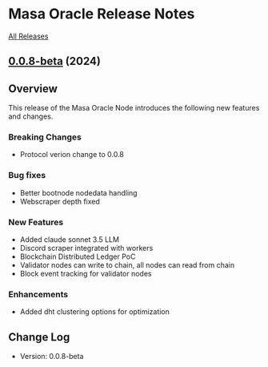 # Masa Oracle Release Notes

[All Releases](https://github.com/masa-finance/masa-oracle/releases)

## [0.0.8-beta](https://github.com/masa-finance/masa-oracle/releases) (2024)

## Overview

This release of the Masa Oracle Node introduces the following new features and changes.

### Breaking Changes

* Protocol verion change to 0.0.8

### Bug fixes

* Better bootnode nodedata handling
* Webscraper depth fixed

### New Features

* Added claude sonnet 3.5 LLM
* Discord scraper integrated with workers
* Blockchain Distributed Ledger PoC
* Validator nodes can write to chain, all nodes can read from chain
* Block event tracking for validator nodes

### Enhancements

* Added dht clustering options for optimization

## Change Log

* Version: 0.0.8-beta
